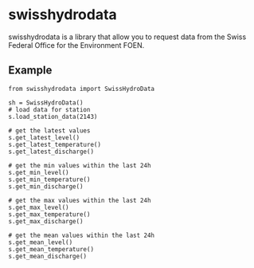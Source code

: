 # swisshydrodata

swisshydrodata is a library that allow you to request data from the Swiss Federal Office for the Environment FOEN.

## Example
```
from swisshydrodata import SwissHydroData 

sh = SwissHydroData()
# load data for station
s.load_station_data(2143)

# get the latest values
s.get_latest_level()
s.get_latest_temperature()
s.get_latest_discharge()

# get the min values within the last 24h
s.get_min_level()
s.get_min_temperature()
s.get_min_discharge()

# get the max values within the last 24h
s.get_max_level()
s.get_max_temperature()
s.get_max_discharge()

# get the mean values within the last 24h
s.get_mean_level()
s.get_mean_temperature()
s.get_mean_discharge()
```

